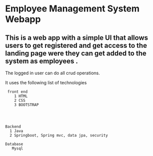 # Employee Management System Webapp #

## This is a web app with a simple UI that allows users to get registered and get access to the landing page were they can get added to the system as employees .

The logged in user can do all crud operations. 


It uses the following list of technologies
    
     front end 
        1 HTML
        2 CSS
        3 BOOTSTRAP
     
     
      

    Backend
      1 Java
      2 Springboot, Spring mvc, data jpa, security

    Database
       Mysql
    
